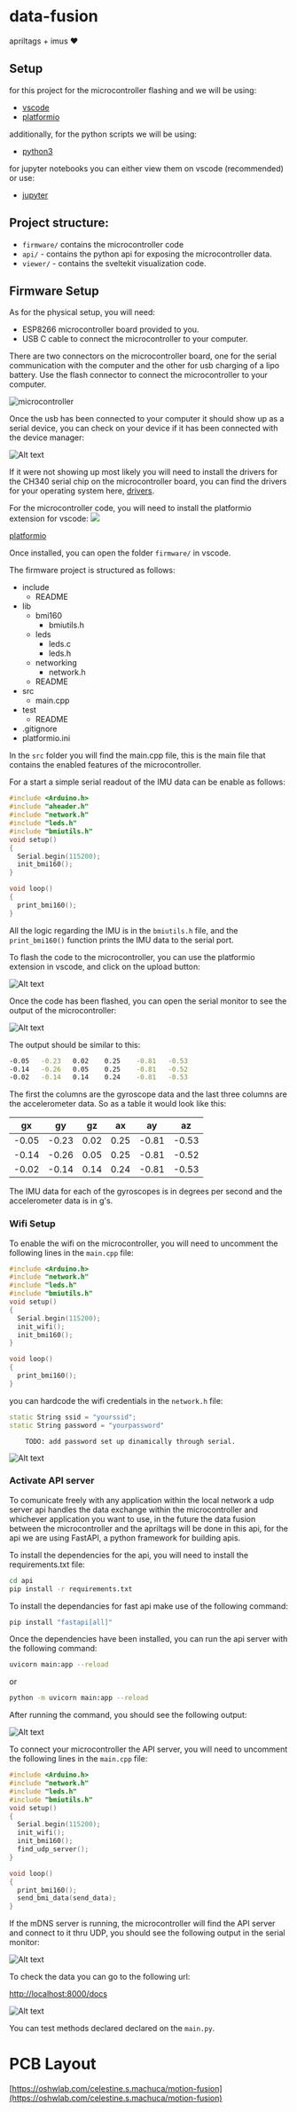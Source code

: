# data-fusion
 apriltags + imus ❤️

## Setup

for this project for the microcontroller flashing and we will be using:

- [vscode](https://code.visualstudio.com/)
- [platformio](https://marketplace.visualstudio.com/items?itemName=platformio.platformio-ide)

additionally, for the python scripts we will be using:

- [python3](https://www.python.org/downloads/)

for jupyter notebooks you can either view them on vscode (recommended) or use:

- [jupyter](https://jupyter.org/install)


## Project structure:

- `firmware/` contains the microcontroller code
- `api/` - contains the python api for exposing the microcontroller data.
- `viewer/` - contains the sveltekit visualization code.


## Firmware Setup

As for the physical setup, you will need:

- ESP8266 microcontroller board provided to you.
- USB C cable to connect the microcontroller to your computer.

There are two connectors on the microcontroller board, one for the serial communication with the computer and the other for usb charging of a lipo battery. Use the flash connector to connect the microcontroller to your computer.

![microcontroller](image-2.png) 

Once the usb has been connected to your computer it should show up as a serial device, you can check on your device if it has been connected with the device manager:

![Alt text](image-4.png)

If it were not showing up most likely you will need to install the drivers for the CH340 serial chip on the microcontroller board, you can find the drivers for your operating system here, [drivers](https://cdn.sparkfun.com/assets/learn_tutorials/8/4/4/CH341SER.EXE).

For the microcontroller code, you will need to install the platformio extension for vscode:
![](image.png)

[platformio](https://marketplace.visualstudio.com/items?itemName=platformio.platformio-ide)

Once installed, you can open the folder `firmware/` in vscode.

The firmware project is structured as follows:

- include
	- README
- lib
	- bmi160
		- bmiutils.h
	- leds
		- leds.c
		- leds.h
	- networking
		- network.h
	- README
- src
	- main.cpp
- test
	- README
- .gitignore
- platformio.ini

In the `src` folder you will find the main.cpp file, this is the main file that contains the enabled features of the microcontroller.

For a start a simple serial readout of the IMU data can be enable as follows:

```cpp
#include <Arduino.h>
#include "aheader.h"
#include "network.h"
#include "leds.h"
#include "bmiutils.h"
void setup()
{
  Serial.begin(115200);
  init_bmi160();
}

void loop()
{
  print_bmi160();
}
```

All the logic regarding the IMU is in the `bmiutils.h` file, and the `print_bmi160()` function prints the IMU data to the serial port.

To flash the code to the microcontroller, you can use the platformio extension in vscode, and click on the upload button:

![Alt text](image-5.png)

Once the code has been flashed, you can open the serial monitor to see the output of the microcontroller:

![Alt text](image-7.png)

The output should be similar to this:

```bash
-0.05   -0.23   0.02    0.25    -0.81   -0.53
-0.14   -0.26   0.05    0.25    -0.81   -0.52
-0.02   -0.14   0.14    0.24    -0.81   -0.53
```

The first the columns are the gyroscope data and the last three columns are the accelerometer data. So as a table it would look like this:

| gx    | gy    | gz    | ax    | ay    | az    |
| ----- | ----- | ----- | ----- | ----- | ----- |
| -0.05 | -0.23 | 0.02  | 0.25  | -0.81 | -0.53 |
| -0.14 | -0.26 | 0.05  | 0.25  | -0.81 | -0.52 |
| -0.02 | -0.14 | 0.14  | 0.24  | -0.81 | -0.53 |

The IMU data for each of the gyroscopes is in degrees per second and the accelerometer data is in g's. 

### Wifi Setup

To enable the wifi on the microcontroller, you will need to uncomment the following lines in the `main.cpp` file:

```cpp
#include <Arduino.h>
#include "network.h"
#include "leds.h"
#include "bmiutils.h"
void setup()
{
  Serial.begin(115200);
  init_wifi();
  init_bmi160();
}

void loop()
{
  print_bmi160();
}
```

you can hardcode the wifi credentials in the `network.h` file:

```cpp
static String ssid = "yourssid";
static String password = "yourpassword"
```

		TODO: add password set up dinamically through serial.

![Alt text](image-8.png)

### Activate API server

To comunicate freely with any application within the local network a udp server api handles the data exchange within the microcontroller and whichever application you want to use, in the future the data fusion between the microcontroller and the apriltags will be done in this api, for the api we are using FastAPI, a python framework for building apis.

To install the dependencies for the api, you will need to install the requirements.txt file:

```bash	
cd api
pip install -r requirements.txt
```

To install the dependancies for fast api make use of the following command:

```bash
pip install "fastapi[all]"
```

Once the dependencies have been installed, you can run the api server with the following command:

```bash
uvicorn main:app --reload
```

or 

```bash
python -m uvicorn main:app --reload
```

After running the command, you should see the following output:

![Alt text](image-9.png)

To connect your microcontroller the API server, you will need to uncomment the following lines in the `main.cpp` file:

```cpp
#include <Arduino.h>
#include "network.h"
#include "leds.h"
#include "bmiutils.h"
void setup()
{
  Serial.begin(115200);
  init_wifi();
  init_bmi160();
  find_udp_server();
}

void loop()
{
  print_bmi160();
  send_bmi_data(send_data);
}
```
If the mDNS server is running, the microcontroller will find the API server and connect to it thru UDP, you should see the following output in the serial monitor:

![Alt text](image-10.png)

To check the data you can go to the following url:

[http://localhost:8000/docs](http://localhost:8000/docs)

![Alt text](image-11.png)

You can test methods declared declared on the `main.py`.
<!-- ## Sveltekit Setup

for visualization we will be using sveltekit, you will need nodejs to run it:

- [nodejs](https://nodejs.org/en/download/)

to run the visualization, you will need to install the dependencies and run the dev server:

```bash
cd viewer
npm install
npm run dev
```

## Installing three.js for sveltekit
```bash
npm install --save three 
npm i --save-dev @types/three
``` -->

# PCB Layout

[https://oshwlab.com/celestine.s.machuca/motion-fusion](https://oshwlab.com/celestine.s.machuca/motion-fusion)